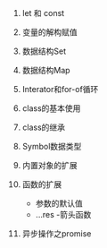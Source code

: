 
1. let 和 const

2. 变量的解构赋值

3. 数据结构Set

4. 数据结构Map

5. Interator和for-of循环

6. class的基本使用

7. class的继承

8. Symbol数据类型

9. 内置对象的扩展

10. 函数的扩展
    - 参数的默认值
    - ...res
    -箭头函数

11. 异步操作之promise

